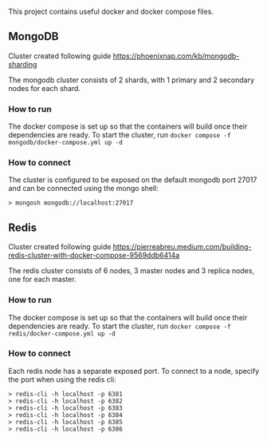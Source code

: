 This project contains useful docker and docker compose files.

## MongoDB

Cluster created following guide https://phoenixnap.com/kb/mongodb-sharding

The mongodb cluster consists of 2 shards, with 1 primary and 2 secondary nodes for each shard.

### How to run

The docker compose is set up so that the containers will build once their dependencies are ready.
To start the cluster, run `docker compose -f mongodb/docker-compose.yml up -d`

### How to connect

The cluster is configured to be exposed on the default mongodb port 27017 and can be connected using the mongo shell:
```
> mongosh mongodb://localhost:27017
```

## Redis

Cluster created following guide https://pierreabreu.medium.com/building-redis-cluster-with-docker-compose-9569ddb6414a

The redis cluster consists of 6 nodes, 3 master nodes and 3 replica nodes, one for each master.

### How to run

The docker compose is set up so that the containers will build once their dependencies are ready.
To start the cluster, run `docker compose -f redis/docker-compose.yml up -d`

### How to connect

Each redis node has a separate exposed port. To connect to a node, specify the port when using the redis cli:
```
> redis-cli -h localhost -p 6381
> redis-cli -h localhost -p 6382
> redis-cli -h localhost -p 6383
> redis-cli -h localhost -p 6384
> redis-cli -h localhost -p 6385
> redis-cli -h localhost -p 6386
```

